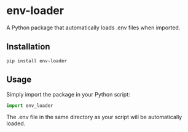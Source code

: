 # env-loader

A Python package that automatically loads .env files when imported.

## Installation

```
pip install env-loader
```

## Usage

Simply import the package in your Python script:

```python
import env_loader
```

The .env file in the same directory as your script will be automatically loaded.
